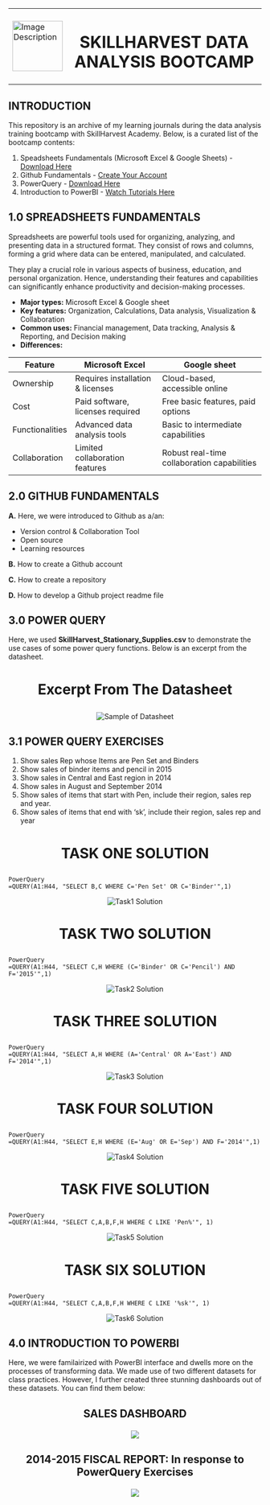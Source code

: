 <div align="center">
  <table style="margin-left:auto; margin-right:auto; border-collapse: collapse">
    <tr>
      <td align="left" style="border: none">
        <img src="images/SHLogo.jpg" alt="Image Description" width="100" height="100">
      </td>
      <td align="center" style="border: none">
        <h1>SKILLHARVEST DATA ANALYSIS BOOTCAMP</h1>
      </td>
    </tr>
  </table>
</div>


## INTRODUCTION
This repository is an archive of my learning journals during the data analysis training bootcamp with SkillHarvest Academy. Below, is a curated list of the bootcamp contents:
1. Speadsheets Fundamentals (Microsoft Excel & Google Sheets) - [Download Here](https://www.microsoft.com)
2. Github Fundamentals - [Create Your Account](https://github.com/)
3. PowerQuery - [Download Here](https://www.bing.com/ck/a?!&&p=1e37fcbc5a9a0c62JmltdHM9MTcwNzM1MDQwMCZpZ3VpZD0wMGU2MGU2ZC0wY2QwLTYzYmQtMDcxMi0xZGQ3MGRjZDYyZjkmaW5zaWQ9NTQ3Mw&ptn=3&ver=2&hsh=3&fclid=00e60e6d-0cd0-63bd-0712-1dd70dcd62f9&psq=power+query+download&u=a1aHR0cDovL3d3dy5vZmZpY2UubWljcm9zb2Z0LmNvbS9leGNlbC9kb3dubG9hZC1taWNyb3NvZnQtcG93ZXItcXVlcnktZm9yLWV4Y2VsLUZYMTA0MDE4NjE2LmFzcHg&ntb=1)
4. Introduction to PowerBI - [Watch Tutorials Here](https://www.youtube.com/watch?v=fnA-_iDV_LY&list=PLoyECfvEFOjaMKFbBSKSmnOpEcXqqRegW)

## 1.0 SPREADSHEETS FUNDAMENTALS
Spreadsheets are powerful tools used for organizing, analyzing, and presenting data in a structured format. They consist of rows and columns, forming a grid where data can be entered, manipulated, and calculated.

They play a crucial role in various aspects of business, education, and personal organization. Hence, understanding their features and capabilities can significantly enhance productivity and decision-making processes.

- **Major types:** Microsoft Excel & Google sheet
- **Key features:** Organization, Calculations, Data analysis, Visualization & Collaboration
- **Common uses:** Financial management, Data tracking, Analysis & Reporting, and Decision making
- **Differences:**

<div align="center">
  
| Feature | Microsoft Excel | Google sheet |
|---------|-----------------|--------------|
|Ownership|Requires installation  & licenses|Cloud-based, accessible online|
|Cost|Paid software, licenses required|Free basic features, paid options|
|Functionalities|Advanced data analysis tools|Basic to intermediate capabilities|
|Collaboration|Limited collaboration features|Robust real-time collaboration capabilities|

</div>

## 2.0 GITHUB FUNDAMENTALS
**A.** Here, we were introduced to Github as a/an:
  - Version control & Collaboration Tool
  - Open source
  - Learning resources
    
**B.** How to create a Github account

**C.** How to create a repository

**D.** How to develop a Github project readme file
  
## 3.0 POWER QUERY
Here, we used **SkillHarvest_Stationary_Supplies.csv** to demonstrate the use cases of some power query functions. Below is an excerpt from the datasheet.

# <p align="center"/> **Excerpt From The Datasheet** </p>
<div align="center">
  <img src="images/DatasheetExcerpt.PNG"  alt="Sample of Datasheet">
</div>


## 3.1 POWER QUERY EXERCISES
1. Show sales Rep whose Items are Pen Set and Binders
2. Show sales of binder items and pencil in 2015
3. Show sales in Central and East region in 2014
4. Show sales in August and September 2014
5. Show sales of items that start with Pen, include their region, sales rep and year.
6. Show sales of items that end with ‘sk’, include their region, sales rep and year

# <p align="center"/> TASK ONE SOLUTION </p>
```
PowerQuery
=QUERY(A1:H44, "SELECT B,C WHERE C='Pen Set' OR C='Binder'",1)
```
<div align="center">
  <img src="images/Task1-Sol-Excerpt.PNG" alt="Task1 Solution">
</div>

# <p align="center"/> TASK TWO SOLUTION </p>
```
PowerQuery
=QUERY(A1:H44, "SELECT C,H WHERE (C='Binder' OR C='Pencil') AND F='2015'",1)
```
<div align="center">
  <img src="images/Task2-Sol-Excerpt.PNG" alt="Task2 Solution">
</div>

# <p align="center"/> TASK THREE SOLUTION </p>
```
PowerQuery
=QUERY(A1:H44, "SELECT A,H WHERE (A='Central' OR A='East') AND F='2014'",1)
```
<div align="center">
  <img src="images/Task3-Sol-Excerpt.PNG" alt="Task3 Solution">
</div>

# <p align="center"/> TASK FOUR SOLUTION </p>
```
PowerQuery
=QUERY(A1:H44, "SELECT E,H WHERE (E='Aug' OR E='Sep') AND F='2014'",1)
```
<div align="center">
  <img src="images/Task4-Sol-Excerpt.PNG" alt="Task4 Solution">
</div>

# <p align="center"/> TASK FIVE SOLUTION </p>
```
PowerQuery
=QUERY(A1:H44, "SELECT C,A,B,F,H WHERE C LIKE 'Pen%'", 1)
```
<div align="center">
  <img src="images/Task5-Sol-Excerpt.PNG" alt="Task5 Solution">
</div>

# <p align="center"/> TASK SIX SOLUTION </p>
```
PowerQuery
=QUERY(A1:H44, "SELECT C,A,B,F,H WHERE C LIKE '%sk'", 1)
```
<div align="center">
  <img src="images/Task6-Sol-Excerpt.PNG" alt="Task6 Solution">
</div>

## 4.0 INTRODUCTION TO POWERBI
Here, we were familairized with PowerBI interface and dwells more on the processes of transforming data. We made use of two different datasets for class practices. However, I further created three stunning dashboards out of these datasets. You can find them below:

## <p align="center"/> SALES DASHBOARD </p>
<div align="center"> <img src="images/StationeriesDashboard2.PNG"> </div>


## <p align="center"/> 2014-2015 FISCAL REPORT: In response to PowerQuery Exercises </p>
<div align="center"> <img src="images/StationeriesDashboard1.PNG"> </div>
